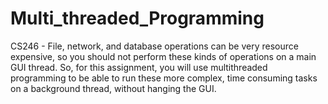 # Multi_threaded_Programming
CS246 - File, network, and database operations can be very resource expensive,
so you should not perform these kinds of operations on a main GUI thread. 
So, for this assignment, you will use multithreaded programming to be able to run these more complex, 
time consuming tasks on a background thread, without hanging the GUI.

